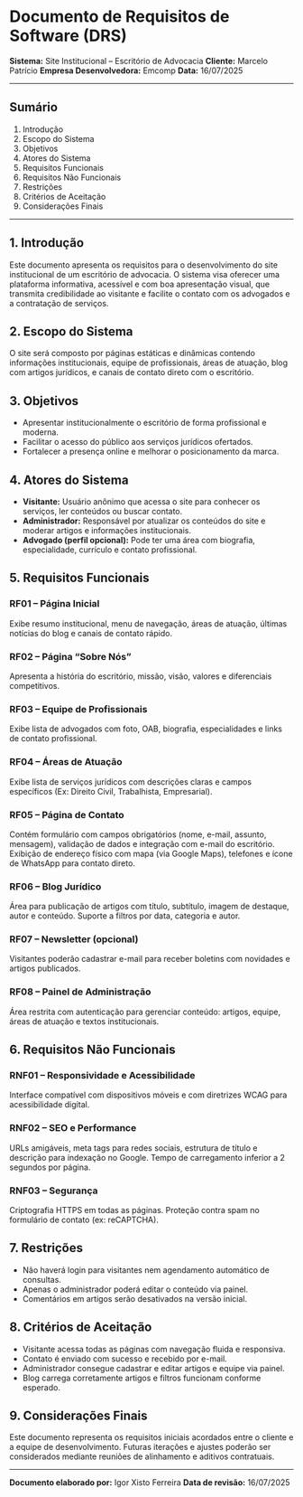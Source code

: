 # Documento de Requisitos de Software (DRS)

**Sistema:** Site Institucional – Escritório de Advocacia
**Cliente:** Marcelo Patrício
**Empresa Desenvolvedora:** Emcomp
**Data:** 16/07/2025

---

## Sumário

1.  Introdução
2.  Escopo do Sistema
3.  Objetivos
4.  Atores do Sistema
5.  Requisitos Funcionais
6.  Requisitos Não Funcionais
7.  Restrições
8.  Critérios de Aceitação
9.  Considerações Finais

---

## 1. Introdução

Este documento apresenta os requisitos para o desenvolvimento do site institucional de um escritório de advocacia. O sistema visa oferecer uma plataforma informativa, acessível e com boa apresentação visual, que transmita credibilidade ao visitante e facilite o contato com os advogados e a contratação de serviços.

## 2. Escopo do Sistema

O site será composto por páginas estáticas e dinâmicas contendo informações institucionais, equipe de profissionais, áreas de atuação, blog com artigos jurídicos, e canais de contato direto com o escritório.

## 3. Objetivos

* Apresentar institucionalmente o escritório de forma profissional e moderna.
* Facilitar o acesso do público aos serviços jurídicos ofertados.
* Fortalecer a presença online e melhorar o posicionamento da marca.

## 4. Atores do Sistema

* **Visitante:** Usuário anônimo que acessa o site para conhecer os serviços, ler conteúdos ou buscar contato.
* **Administrador:** Responsável por atualizar os conteúdos do site e moderar artigos e informações institucionais.
* **Advogado (perfil opcional):** Pode ter uma área com biografia, especialidade, currículo e contato profissional.

## 5. Requisitos Funcionais

### RF01 – Página Inicial
Exibe resumo institucional, menu de navegação, áreas de atuação, últimas notícias do blog e canais de contato rápido.

### RF02 – Página “Sobre Nós”
Apresenta a história do escritório, missão, visão, valores e diferenciais competitivos.

### RF03 – Equipe de Profissionais
Exibe lista de advogados com foto, OAB, biografia, especialidades e links de contato profissional.

### RF04 – Áreas de Atuação
Exibe lista de serviços jurídicos com descrições claras e campos específicos (Ex: Direito Civil, Trabalhista, Empresarial).

### RF05 – Página de Contato
Contém formulário com campos obrigatórios (nome, e-mail, assunto, mensagem), validação de dados e integração com e-mail do escritório.
Exibição de endereço físico com mapa (via Google Maps), telefones e ícone de WhatsApp para contato direto.

### RF06 – Blog Jurídico
Área para publicação de artigos com título, subtítulo, imagem de destaque, autor e conteúdo.
Suporte a filtros por data, categoria e autor.

### RF07 – Newsletter (opcional)
Visitantes poderão cadastrar e-mail para receber boletins com novidades e artigos publicados.

### RF08 – Painel de Administração
Área restrita com autenticação para gerenciar conteúdo: artigos, equipe, áreas de atuação e textos institucionais.

## 6. Requisitos Não Funcionais

### RNF01 – Responsividade e Acessibilidade
Interface compatível com dispositivos móveis e com diretrizes WCAG para acessibilidade digital.

### RNF02 – SEO e Performance
URLs amigáveis, meta tags para redes sociais, estrutura de título e descrição para indexação no Google.
Tempo de carregamento inferior a 2 segundos por página.

### RNF03 – Segurança
Criptografia HTTPS em todas as páginas.
Proteção contra spam no formulário de contato (ex: reCAPTCHA).

## 7. Restrições

* Não haverá login para visitantes nem agendamento automático de consultas.
* Apenas o administrador poderá editar o conteúdo via painel.
* Comentários em artigos serão desativados na versão inicial.

## 8. Critérios de Aceitação

* Visitante acessa todas as páginas com navegação fluida e responsiva.
* Contato é enviado com sucesso e recebido por e-mail.
* Administrador consegue cadastrar e editar artigos e equipe via painel.
* Blog carrega corretamente artigos e filtros funcionam conforme esperado.

## 9. Considerações Finais

Este documento representa os requisitos iniciais acordados entre o cliente e a equipe de desenvolvimento. Futuras iterações e ajustes poderão ser considerados mediante reuniões de alinhamento e aditivos contratuais.

---

**Documento elaborado por:** Igor Xisto Ferreira
**Data de revisão:** 16/07/2025
